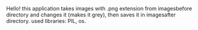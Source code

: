 Hello!
  this application takes images with .png extension from imagesbefore directory and changes it (makes it grey), then
  saves it in imagesafter directory.
  used libraries: PIL, os.
